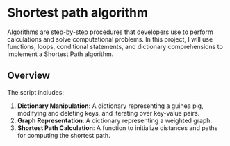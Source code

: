 # Shortest path algorithm
Algorithms are step-by-step procedures that developers use to perform calculations and solve computational problems.
In this project, I will use functions, loops, conditional statements, and dictionary comprehensions to implement a Shortest Path algorithm.

## Overview

The script includes:
1. **Dictionary Manipulation**: A dictionary representing a guinea pig, modifying and deleting keys, and iterating over key-value pairs.
2. **Graph Representation**: A dictionary representing a weighted graph.
3. **Shortest Path Calculation**: A function to initialize distances and paths for computing the shortest path.
